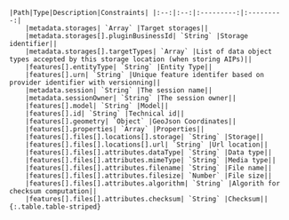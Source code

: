     |Path|Type|Description|Constraints| |:--:|:--:|:---------:|:---------:|
        |metadata.storages| `Array` |Target storages||
        |metadata.storages[].pluginBusinessId| `String` |Storage identifier||
        |metadata.storages[].targetTypes| `Array` |List of data object types accepted by this storage location (when storing AIPs)||
        |features[].entityType| `String` |Entity Type||
        |features[].urn| `String` |Unique feature identifer based on provider identifier with versionning||
        |metadata.session| `String` |The session name||
        |metadata.sessionOwner| `String` |The session owner||
        |features[].model| `String` |Model||
        |features[].id| `String` |Technical id||
        |features[].geometry| `Object` |GeoJson Coordinates||
        |features[].properties| `Array` |Properties||
        |features[].files[].locations[].storage| `String` |Storage||
        |features[].files[].locations[].url| `String` |Url location||
        |features[].files[].attributes.dataType| `String` |Data type||
        |features[].files[].attributes.mimeType| `String` |Media type||
        |features[].files[].attributes.filename| `String` |File name||
        |features[].files[].attributes.filesize| `Number` |File size||
        |features[].files[].attributes.algorithm| `String` |Algorith for checksum computation||
        |features[].files[].attributes.checksum| `String` |Checksum||
    {:.table.table-striped}
